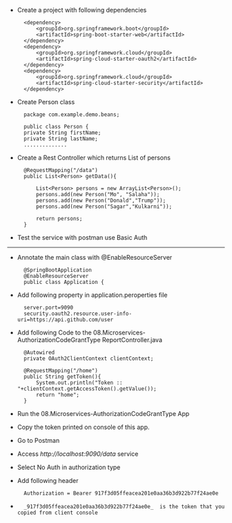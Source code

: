 * Create a project with following dependencies   

		<dependency>
			<groupId>org.springframework.boot</groupId>
			<artifactId>spring-boot-starter-web</artifactId>
		</dependency>
		<dependency>
			<groupId>org.springframework.cloud</groupId>
			<artifactId>spring-cloud-starter-oauth2</artifactId>
		</dependency>
		<dependency>
			<groupId>org.springframework.cloud</groupId>
			<artifactId>spring-cloud-starter-security</artifactId>
		</dependency>

* Create Person class

	
		package com.example.demo.beans;

		public class Person {
		private String firstName;
		private String lastName;
		..............

* Create a Rest Controller which returns List of persons


		@RequestMapping("/data")
		public List<Person> getData(){

			List<Person> persons = new ArrayList<Person>();
			persons.add(new Person("Mo", "Salaha"));
			persons.add(new Person("Donald","Trump"));
			persons.add(new Person("Sagar","Kulkarni"));

			return persons;
		}	

* Test the service with postman use Basic Auth
  

------------------------------------------------------------

* Annotate the main class with @EnableResourceServer


		@SpringBootApplication
		@EnableResourceServer
		public class Application {


* Add following property in application.peroperties file

		server.port=9090
		security.oauth2.resource.user-info-uri=https://api.github.com/user

* Add following Code to the 08.Microservices-AuthorizationCodeGrantType ReportController.java

		@Autowired
		private OAuth2ClientContext clientContext;

		@RequestMapping("/home")
		public String getToken(){
			System.out.println("Token :: "+clientContext.getAccessToken().getValue());
			return "home";
		}

* Run the 08.Microservices-AuthorizationCodeGrantType App
* Copy the token printed on console of this app.
* Go to Postman
* Access *http://localhost:9090/data* service 
* Select No Auth in authorization type
* Add following header
	
		Authorization = Bearer 917f3d05ffeacea201e0aa36b3d922b77f24ae0e

* 		_917f3d05ffeacea201e0aa36b3d922b77f24ae0e_  is the token that you copied from client console
